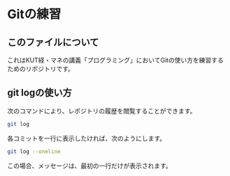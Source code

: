# Gitの練習

## このファイルについて

これはKUT経・マネの講義「プログラミング」においてGitの使い方を練習するためのリポジトリです。

## git logの使い方

次のコマンドにより、レポジトリの履歴を閲覧することができます。

```bash
git log
```

各コミットを一行に表示したければ、次のようにします。

```bash
git log --oneline
```

この場合、メッセージは、最初の一行だけが表示されます。

